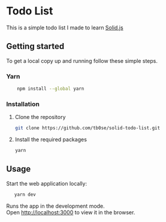 # Todo List

This is a simple todo list I made to learn [Solid.js](https://solidjs.com)

## Getting started

To get a local copy up and running follow these simple steps.

### Yarn

```sh
    npm install --global yarn
```

### Installation

1. Clone the repository

   ```sh
   git clone https://github.com/tb0se/solid-todo-list.git
   ```

2. Install the required packages

   ```sh
   yarn
   ```

## Usage

Start the web application locally:

```sh
   yarn dev
```

Runs the app in the development mode.<br>
Open [http://localhost:3000](http://localhost:3000) to view it in the browser.

